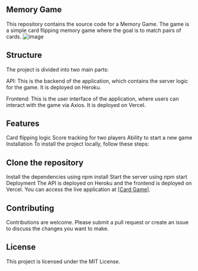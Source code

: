 ## Memory Game
This repository contains the source code for a Memory Game. The game is a simple card flipping memory game where the goal is to match pairs of cards.
![image](https://github.com/Mahdi-s/Memory-Card-Game/assets/44215423/08840b72-4475-4852-923b-68e8b0cfeb3a)


## Structure
The project is divided into two main parts:

API: This is the backend of the application, which contains the server logic for the game. It is deployed on Heroku.

Frontend: This is the user interface of the application, where users can interact with the game via Axios. It is deployed on Vercel.

## Features
Card flipping logic
Score tracking for two players
Ability to start a new game
Installation
To install the project locally, follow these steps:

## Clone the repository
Install the dependencies using npm install
Start the server using npm start
Deployment
The API is deployed on Heroku and the frontend is deployed on Vercel. You can access the live application at [[Card Game](https://memory-card-game-beige-alpha.vercel.app/)].

## Contributing
Contributions are welcome. Please submit a pull request or create an issue to discuss the changes you want to make.

## License
This project is licensed under the MIT License.


